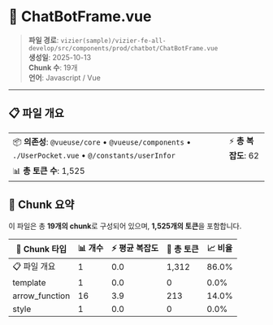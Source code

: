 # 📄 ChatBotFrame.vue

> **파일 경로**: `vizier(sample)/vizier-fe-all-develop/src/components/prod/chatbot/ChatBotFrame.vue`  
> **생성일**: 2025-10-13  
> **Chunk 수**: 19개  
> **언어**: Javascript / Vue
---





## 📋 파일 개요

| | |
|--|--|
| 📦 **의존성**: `@vueuse/core` • `@vueuse/components` • `./UserPocket.vue` • `@/constants/userInfor` | ⚡ **총 복잡도**: 62 |
| 📊 **총 토큰 수**: 1,525 |  |






## 🧩 Chunk 요약

이 파일은 총 **19개의 chunk**로 구성되어 있으며, **1,525개의 토큰**을 포함합니다.

| 🧩 Chunk 타입 | 📊 개수 | ⚡ 평균 복잡도 | 📝 총 토큰 | 📈 비율 |
|---------------|--------|-------------|----------|--------|
| 📋 파일 개요 | 1 | 0.0 | 1,312 | 86.0% |
| template | 1 | 0.0 | 0 | 0.0% |
| arrow_function | 16 | 3.9 | 213 | 14.0% |
| style | 1 | 0.0 | 0 | 0.0% |

